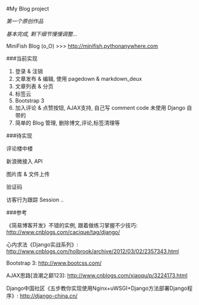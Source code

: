 #My Blog project

*第一个原创作品*

*基本完成, 剩下细节慢慢调整...*

MiniFish Blog (o_O) >>> http://minifish.pythonanywhere.com

###当前实现

1. 登录 & 注销
2. 文章发布 & 编辑, 使用 pagedown & markdown_deux 
3. 文章列表 & 分页 
4. 标签云
5. Bootstrap 3 
6. 加入评论 & 点赞按钮, AJAX支持, 自己写 comment code 未使用 Django 自带的
7. 简单的 Blog 管理, 删除博文,评论,标签清理等

###待实现

评论楼中楼

新浪微接入 API

图片库 & 文件上传

验证码

访客行为跟踪 Session ..
 
###参考

《简易博客开发》不错的实例, 跟着做练习掌握不少技巧: http://www.cnblogs.com/cacique/tag/django/

心内求法《Django实战系列》: http://www.cnblogs.com/holbrook/archive/2012/03/02/2357343.html

Bootstrap 3: http://www.bootcss.com/

AJAX思路[浪潮之巅123]: http://www.cnblogs.com/xiaoqu/p/3224173.html

Django中国社区《五步教你实现使用Nginx+uWSGI+Django方法部署Django程序》: http://django-china.cn/